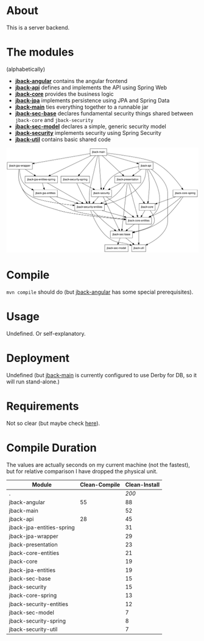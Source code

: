 # About

This is a server backend.

# The modules

(alphabetically)

* **[jback-angular](jback-angular)** contains the angular frontend
* **[jback-api](jback-api)** defines and implements the API using Spring Web
* **[jback-core](jback-core)** provides the business logic
* **[jback-jpa](jback-jpa)** implements persistence using JPA and Spring Data
* **[jback-main](jback-main)** ties everything together to a runnable jar
* **[jback-sec-base](jback-sec-base)** declares fundamental security things shared between `jback-core` and `jback-security`
* **[jback-sec-model](jback-sec-model)** declares a simple, generic security model
* **[jback-security](jback-security)** implements security using Spring Security
* **[jback-util](jback-util)** contains basic shared code

![module-dependencies.svg](graphviz/module-dependencies.svg)

# Compile

`mvn compile` should do (but [jback-angular](jback-angular) has some special
prerequisites). 

# Usage 

Undefined. Or self-explanatory.

# Deployment

Undefined (but [jback-main](jback-main) is currently configured to use Derby
for DB, so it will run stand-alone.)

# Requirements

Not so clear (but maybe check [here](jback-main/src/test)).

# Compile Duration

The values are actually seconds on my current machine (not the fastest),
but for relative comparison I have dropped the physical unit.

| Module                    | Clean-Compile | Clean-Install |
|---------------------------|---------------|---------------|
| .                         |               | *200*         |
| jback-angular             |  55           |   88          |
| jback-main                |               |   52          |
| jback-api                 |  28           |   45          |
| jback-jpa-entities-spring |               |   31          |
| jback-jpa-wrapper         |               |   29          |
| jback-presentation        |               |   23          |
| jback-core-entities       |               |   21          |
| jback-core                |               |   19          |
| jback-jpa-entities        |               |   19          |
| jback-sec-base            |               |   15          |
| jback-security            |               |   15          |
| jback-core-spring         |               |   13          |
| jback-security-entities   |               |   12          |
| jback-sec-model           |               |    7          |
| jback-security-spring     |               |    8          |
| jback-security-util       |               |    7          |
